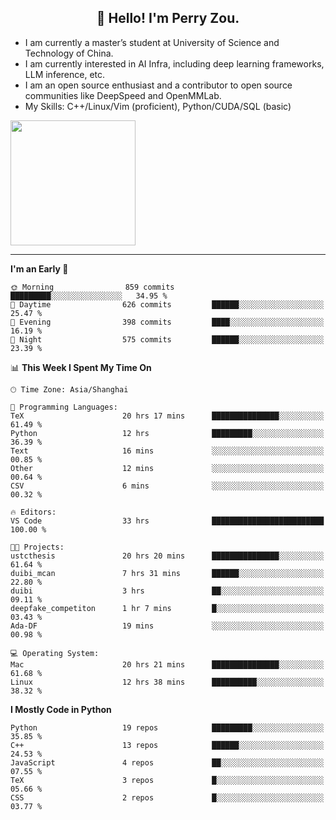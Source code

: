<h2 align="center">👋 Hello! I'm Perry Zou.</h2>

- I am currently a master’s student at University of Science and Technology of China.
- I am currently interested in AI Infra, including deep learning frameworks, LLM inference, etc.
- I am an open source enthusiast and a contributor to open source communities like DeepSpeed and OpenMMLab.
- My Skills: C++/Linux/Vim (proficient), Python/CUDA/SQL (basic)

<img height=200 align="center" src="https://github-readme-stats.vercel.app/api?username=zonepg" />

-------

<!--START_SECTION:waka-->
**I'm an Early 🐤** 

```text
🌞 Morning                859 commits         █████████░░░░░░░░░░░░░░░░   34.95 % 
🌆 Daytime                626 commits         ██████░░░░░░░░░░░░░░░░░░░   25.47 % 
🌃 Evening                398 commits         ████░░░░░░░░░░░░░░░░░░░░░   16.19 % 
🌙 Night                  575 commits         ██████░░░░░░░░░░░░░░░░░░░   23.39 % 
```


📊 **This Week I Spent My Time On** 

```text
🕑︎ Time Zone: Asia/Shanghai

💬 Programming Languages: 
TeX                      20 hrs 17 mins      ███████████████░░░░░░░░░░   61.49 % 
Python                   12 hrs              █████████░░░░░░░░░░░░░░░░   36.39 % 
Text                     16 mins             ░░░░░░░░░░░░░░░░░░░░░░░░░   00.85 % 
Other                    12 mins             ░░░░░░░░░░░░░░░░░░░░░░░░░   00.64 % 
CSV                      6 mins              ░░░░░░░░░░░░░░░░░░░░░░░░░   00.32 % 

🔥 Editors: 
VS Code                  33 hrs              █████████████████████████   100.00 % 

🐱‍💻 Projects: 
ustcthesis               20 hrs 20 mins      ███████████████░░░░░░░░░░   61.64 % 
duibi_mcan               7 hrs 31 mins       ██████░░░░░░░░░░░░░░░░░░░   22.80 % 
duibi                    3 hrs               ██░░░░░░░░░░░░░░░░░░░░░░░   09.11 % 
deepfake_competiton      1 hr 7 mins         █░░░░░░░░░░░░░░░░░░░░░░░░   03.43 % 
Ada-DF                   19 mins             ░░░░░░░░░░░░░░░░░░░░░░░░░   00.98 % 

💻 Operating System: 
Mac                      20 hrs 21 mins      ███████████████░░░░░░░░░░   61.68 % 
Linux                    12 hrs 38 mins      ██████████░░░░░░░░░░░░░░░   38.32 % 
```

**I Mostly Code in Python** 

```text
Python                   19 repos            █████████░░░░░░░░░░░░░░░░   35.85 % 
C++                      13 repos            ██████░░░░░░░░░░░░░░░░░░░   24.53 % 
JavaScript               4 repos             ██░░░░░░░░░░░░░░░░░░░░░░░   07.55 % 
TeX                      3 repos             █░░░░░░░░░░░░░░░░░░░░░░░░   05.66 % 
CSS                      2 repos             █░░░░░░░░░░░░░░░░░░░░░░░░   03.77 % 
```




<!--END_SECTION:waka-->
